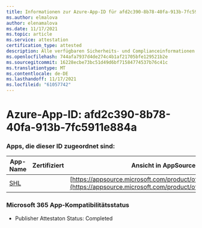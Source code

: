 ```yaml
---
title: Informationen zur Azure-App-ID für afd2c390-8b78-40fa-913b-7fc5911e884a
ms.author: elmalova
author: elenamalova
ms.date: 11/17/2021
ms.topic: article
ms.service: attestation
certification_type: attested
description: Alle verfügbaren Sicherheits- und Complianceinformationen für afd2c390-8b78-40fa-913b-7fc5911e884a.
ms.openlocfilehash: 744afa7937d4de274c4b1af21705bfe129521b2e
ms.sourcegitcommit: 16228ecbe73bc51d49d6bf71584774537b76c41c
ms.translationtype: MT
ms.contentlocale: de-DE
ms.lasthandoff: 11/17/2021
ms.locfileid: "61057742"
---
```

# <a name="azure-app-id-afd2c390-8b78-40fa-913b-7fc5911e884a"></a>Azure-App-ID: afd2c390-8b78-40fa-913b-7fc5911e884a


### <a name="apps-associated-with-this-id"></a>Apps, die dieser ID zugeordnet sind:
| **App-Name** | **Zertifiziert** | **Ansicht in AppSource** |
|--------------|---------------|-----------------------|
| [SHL](https://docs.microsoft.com/microsoft-365-app-certification/forward/WA200002887) |  | [https://appsource.microsoft.com/product/office/WA200002887](https://appsource.microsoft.com/product/office/WA200002887) |

### <a name="microsoft-365-app-compliance-status"></a>Microsoft 365 App-Kompatibilitätsstatus
- Publisher Attestaton Status: Completed
